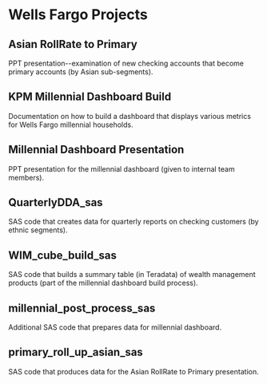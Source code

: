 # Wells Fargo Projects

## Asian RollRate to Primary
PPT presentation--examination of new checking accounts that become primary accounts (by Asian sub-segments).

## KPM Millennial Dashboard Build
Documentation on how to build a dashboard that displays various metrics for Wells Fargo millennial households.

## Millennial Dashboard Presentation
PPT presentation for the millennial dashboard (given to internal team members).

## QuarterlyDDA_sas
SAS code that creates data for quarterly reports on checking customers (by ethnic segments).

## WIM_cube_build_sas
SAS code that builds a summary table (in Teradata) of wealth management products (part of the millennial dashboard build process).

## millennial_post_process_sas
Additional SAS code that prepares data for millennial dashboard.

## primary_roll_up_asian_sas
SAS code that produces data for the Asian RollRate to Primary presentation.
